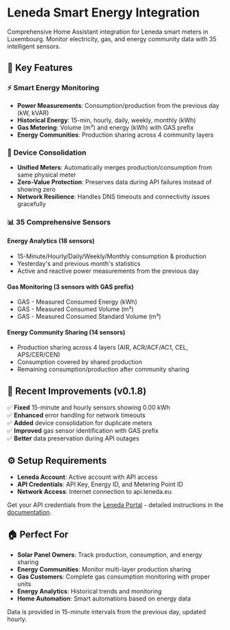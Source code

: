 # Leneda Smart Energy Integration

Comprehensive Home Assistant integration for Leneda smart meters in Luxembourg. Monitor electricity, gas, and energy community data with 35 intelligent sensors.

## 🚀 Key Features

### ⚡ **Smart Energy Monitoring**
- **Power Measurements**: Consumption/production from the previous day (kW, kVAR)
- **Historical Energy**: 15-min, hourly, daily, weekly, monthly (kWh)
- **Gas Metering**: Volume (m³) and energy (kWh) with GAS prefix
- **Energy Communities**: Production sharing across 4 community layers

### 🔄 **Device Consolidation** 
- **Unified Meters**: Automatically merges production/consumption from same physical meter
- **Zero-Value Protection**: Preserves data during API failures instead of showing zero
- **Network Resilience**: Handles DNS timeouts and connectivity issues gracefully

### 📊 **35 Comprehensive Sensors**

#### **Energy Analytics** (18 sensors)
- 15-Minute/Hourly/Daily/Weekly/Monthly consumption & production
- Yesterday's and previous month's statistics
- Active and reactive power measurements from the previous day

#### **Gas Monitoring** (3 sensors with GAS prefix)
- GAS - Measured Consumed Energy (kWh)
- GAS - Measured Consumed Volume (m³) 
- GAS - Measured Consumed Standard Volume (m³)

#### **Energy Community Sharing** (14 sensors)
- Production sharing across 4 layers (AIR, ACR/ACF/AC1, CEL, APS/CER/CEN)
- Consumption covered by shared production
- Remaining consumption/production after community sharing

## 🔧 Recent Improvements (v0.1.8)

✅ **Fixed** 15-minute and hourly sensors showing 0.00 kWh  
✅ **Enhanced** error handling for network timeouts  
✅ **Added** device consolidation for duplicate meters  
✅ **Improved** gas sensor identification with GAS prefix  
✅ **Better** data preservation during API outages

## ⚙️ Setup Requirements

- **Leneda Account**: Active account with API access
- **API Credentials**: API Key, Energy ID, and Metering Point ID
- **Network Access**: Internet connection to api.leneda.eu

Get your API credentials from the [Leneda Portal](https://portal.leneda.eu) - detailed instructions in the [documentation](https://leneda.eu/en/docs/how-to-generate-and-manage-api-keys.html).

## 🏠 Perfect For

- **Solar Panel Owners**: Track production, consumption, and energy sharing
- **Energy Communities**: Monitor multi-layer production sharing  
- **Gas Customers**: Complete gas consumption monitoring with proper units
- **Energy Analytics**: Historical trends and monitoring
- **Home Automation**: Smart automations based on energy data

Data is provided in 15-minute intervals from the previous day, updated hourly.